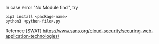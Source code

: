 In case error "No Module find", try 
```
pip3 install <package-name>
python3 <python-file>.py
```
Refernce [SWAT]
https://www.sans.org/cloud-security/securing-web-application-technologies/
